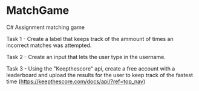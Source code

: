 # MatchGame
C# Assignment matching game

  Task 1 - Create a label that keeps track of the ammount of times an incorrect matches was attempted.
  
  Task 2 - Create an input that lets the user type in the username.
  
  Task 3 - Using the "Keepthescore" api, create a free account with a leaderboard and upload the results for the user to keep track of the fastest time (https://keepthescore.com/docs/api/?ref=top_nav)
